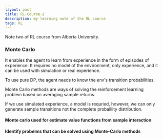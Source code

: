 ```yaml
---
layout: post
title: RL-Course-2
description: my learning note of the RL cource
tags: RL
---
```


Note two of RL course from Alberta University.

### Monte Carlo

It enables the agent to learn from experience in the form of episodes of experience. It requires no model of the environment, only experience, and it can be used with simulation or real experience.

To use pure DP, the agent needs to know the env's transition probabilities.

Monte Carlo methods are ways of solving the reinforcement learning problem based on averaging sample returns. 

If we use simulated experience, a model is requried, however, we can only generate sample transitions not the complete
probalility distribution.


#### Monte carlo used for estimate value functions from sample interaction


#### Identify probelms that can be solved using Monte-Carlo methods





